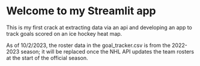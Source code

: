 # Welcome to my Streamlit app

This is my first crack at extracting data via an api and developing an app to track goals scored on an ice hockey heat map.

As of 10/2/2023, the roster data in the goal_tracker.csv is from the 2022-2023 season; it will be replaced once the NHL API updates the team rosters at the start of the official season.


